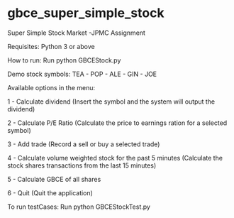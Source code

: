 # gbce_super_simple_stock
Super Simple Stock Market -JPMC Assignment

Requisites:
Python 3 or above

How to run:
Run python GBCEStock.py

Demo stock symbols:
TEA - POP - ALE - GIN - JOE

Available options in the menu:

1 - Calculate dividend (Insert the symbol and the system will output the dividend)

2 - Calculate P/E Ratio (Calculate the price to earnings ration for a selected symbol)

3 - Add trade (Record a sell or buy a selected trade)

4 - Calculate volume weighted stock for the past 5 minutes (Calculate the stock shares transactions from the last 15 minutes)

5 - Calculate GBCE of all shares

6 - Quit (Quit the application)

To run testCases:
Run python GBCEStockTest.py
